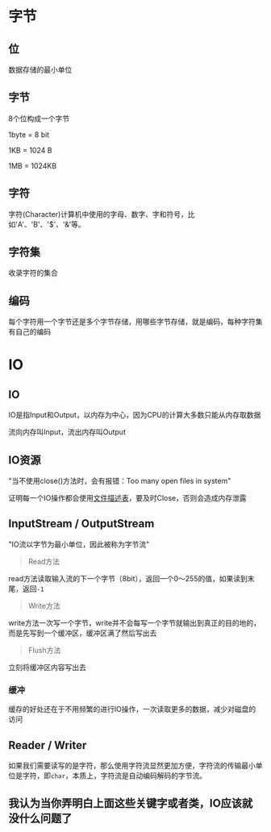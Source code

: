 # 字节

## 位

数据存储的最小单位

## 字节

8个位构成一个字节 

1byte = 8 bit

1KB = 1024 B

1MB = 1024KB

## 字符

字符(Character)计算机中使用的字母、数字、字和符号，比如'A'、'B'、'$'、'&'等。

## 字符集

收录字符的集合

## 编码

每个字符用一个字节还是多个字节存储，用哪些字节存储，就是编码，每种字符集有自己的编码

# IO

## IO

IO是指Input和Output，以内存为中心，因为CPU的计算大多数只能从内存取数据

流向内存叫Input，流出内存叫Output

## IO资源

"当不使用close()方法时，会有报错：Too many open files in system"

证明每一个IO操作都会使用[文件描述表](https://blog.csdn.net/luotuo44/article/details/17474099)，要及时Close，否则会造成内存泄露

## InputStream / OutputStream

"IO流以字节为最小单位，因此被称为字节流"

> Read方法

read方法读取输入流的下一个字节（8bit），返回一个0～255的值，如果读到末尾，返回`-1`

> Write方法

write方法一次写一个字节，write并不会每写一个字节就输出到真正的目的地的，而是先写到一个缓冲区，缓冲区满了然后写出去

> Flush方法

立刻将缓冲区内容写出去

### 缓冲

缓存的好处还在于不用频繁的进行IO操作，一次读取更多的数据，减少对磁盘的访问

## Reader / Writer

如果我们需要读写的是字符，那么使用字符流显然更加方便，字符流的传输最小单位是字符，即`char`，本质上，字符流是自动编码解码的字节流。



## 我认为当你弄明白上面这些关键字或者类，IO应该就没什么问题了

